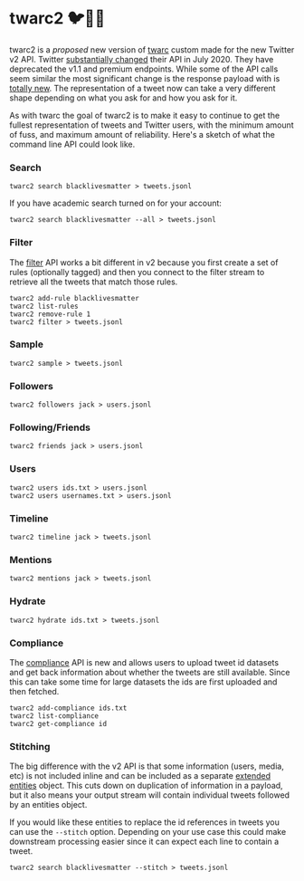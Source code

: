 # twarc2 🐦🐍💾

twarc2 is a *proposed* new version of [twarc] custom made for the new
Twitter v2 API. Twitter [substantially changed] their API in July 2020.
They have deprecated the v1.1 and premium endpoints. While some of the API
calls seem similar the most significant change is the response payload with
is [totally new]. The representation of a tweet now can take a very
different shape depending on what you ask for and how you ask for it. 

As with twarc the goal of twarc2 is to make it easy to continue to get the
fullest representation of tweets and Twitter users, with the minimum amount
of fuss, and maximum amount of reliability. Here's a sketch of what the
command line API could look like.

### Search

    twarc2 search blacklivesmatter > tweets.jsonl

If you have academic search turned on for your account:

    twarc2 search blacklivesmatter --all > tweets.jsonl

### Filter

The [filter] API works a bit different in v2 because you first create a set
of rules (optionally tagged) and then you connect to the filter stream to
retrieve all the tweets that match those rules.

    twarc2 add-rule blacklivesmatter
    twarc2 list-rules
    twarc2 remove-rule 1
    twarc2 filter > tweets.jsonl

### Sample

    twarc2 sample > tweets.jsonl

### Followers

    twarc2 followers jack > users.jsonl

### Following/Friends

    twarc2 friends jack > users.jsonl

### Users

    twarc2 users ids.txt > users.jsonl
    twarc2 users usernames.txt > users.jsonl

### Timeline

    twarc2 timeline jack > tweets.jsonl

### Mentions

    twarc2 mentions jack > tweets.jsonl

### Hydrate

    twarc2 hydrate ids.txt > tweets.jsonl

### Compliance

The [compliance] API is new and allows users to upload tweet id datasets
and get back information about whether the tweets are still available.
Since this can take some time for large datasets the ids are first uploaded
and then fetched.

    twarc2 add-compliance ids.txt
    twarc2 list-compliance
    twarc2 get-compliance id

### Stitching

The big difference with the v2 API is that some information (users, media,
etc) is not included inline and can be included as a separate [extended
entities] object. This cuts down on duplication of information in
a payload, but it also means your output stream will contain individual
tweets followed by an entities object.

If you would like these entities to replace the id references in tweets you
can use the `--stitch` option. Depending on your use case this could make
downstream processing easier since it can expect each line to contain
a tweet.

    twarc2 search blacklivesmatter --stitch > tweets.jsonl

[twarc]: https://github.com/docnow/twarc
[substantially changed]: https://blog.twitter.com/developer/en_us/topics/tools/2020/introducing_new_twitter_api.html
[totally new]: https://blog.twitter.com/developer/en_us/topics/tips/2020/understanding-the-new-tweet-payload.html
[filter]: https://developer.twitter.com/en/docs/twitter-api/tweets/filtered-stream/introduction
[compliance]: https://developer.twitter.com/en/docs/twitter-api/tweets/compliance/introduction
[extended entities]: https://developer.twitter.com/en/docs/twitter-api/v1/data-dictionary/object-model/extended-entities
